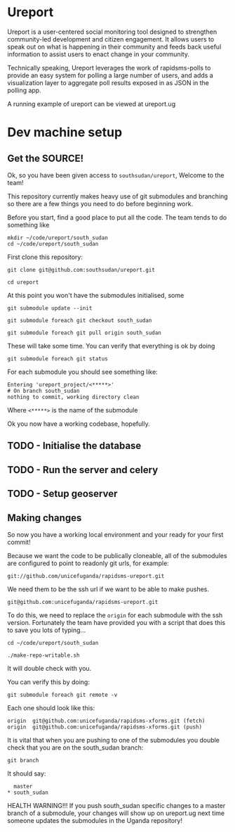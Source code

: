 # Ureport

Ureport is a user-centered social monitoring tool designed to strengthen community-led development and citizen engagement. It allows users to speak out on what is happening in their community and feeds back useful information to assist users to enact change in your community.

Technically speaking, Ureport leverages the work of rapidsms-polls  to provide an easy system for polling a large number of users, and adds a visualization layer to aggregate poll results exposed in as JSON in the polling app.

A running example of ureport can be viewed at ureport.ug

# Dev machine setup

## Get the SOURCE!

Ok, so you have been given access to `southsudan/ureport`, Welcome to the team!

This repository currently makes heavy use of git submodules and branching so there are a few things you need to do before beginning work.

Before you start, find a good place to put all the code. The team tends to do something like

    mkdir ~/code/ureport/south_sudan
    cd ~/code/ureport/south_sudan

First clone this repository:

    git clone git@github.com:southsudan/ureport.git
    
    cd ureport 
    
At this point you won't have the submodules initialised, some

    git submodule update --init
    
    git submodule foreach git checkout south_sudan
    
    git submodule foreach git pull origin south_sudan
    
These will take some time. You can verify that everything is ok by doing 

    git submodule foreach git status
    
For each submodule you should see something like:

    Entering 'ureport_project/<*****>'
    # On branch south_sudan
    nothing to commit, working directory clean

Where `<*****>` is the name of the submodule

Ok you now have a working codebase, hopefully.

## TODO - Initialise the database
## TODO - Run the server and celery
## TODO - Setup geoserver

## Making changes

So now you have a working local environment and your ready for your first commit!

Because we want the code to be publically cloneable, all of the submodules are configured to point to readonly git urls, for example:

    git://github.com/unicefuganda/rapidsms-ureport.git
    
We need them to be the ssh url if we want to be able to make pushes.

    git@github.com:unicefuganda/rapidsms-ureport.git
    
To do this, we need to replace the `origin` for each submodule with the ssh version. Fortunately the team have provided you with a script that does this to save you lots of typing...

    cd ~/code/ureport/south_sudan
    
    ./make-repo-writable.sh 
    
It will double check with you.

You can verify this by doing:

    git submodule foreach git remote -v

Each one should look like this:

    origin	git@github.com:unicefuganda/rapidsms-xforms.git (fetch)
    origin	git@github.com:unicefuganda/rapidsms-xforms.git (push)

It is vital that when you are pushing to one of the submodules you double check that you are on the south_sudan branch:

    git branch
    
It should say:

      master
    * south_sudan

HEALTH WARNING!!! If you push south_sudan specific changes to a master branch of a submodule, your changes will show up on ureport.ug next time someone updates the submodules in the Uganda repository!
